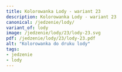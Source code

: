 ```yaml
---
title: Kolorowanka Lody - wariant 23
description: Kolorowanka Lody - wariant 23
canonical: /jedzenie/lody/
variant_of: lody
image: /jedzenie/lody/23/lody-23.svg
pdf: /jedzenie/lody/23/lody-23.pdf
alt: "Kolorowanka do druku lody"
tags:
- jedzenie
- lody
---
```

